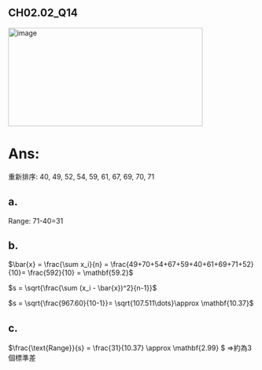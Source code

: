 ## CH02.02_Q14
<img width="395" height="200" alt="image" src="https://github.com/user-attachments/assets/b242813b-8bce-4e43-ad15-f2229aec1a04" />

# Ans:
重新排序: 40, 49, 52, 54, 59, 61, 67, 69, 70, 71

## a.
Range: 71-40=31

## b.
$\bar{x} = \frac{\sum x_i}{n} = \frac{49+70+54+67+59+40+61+69+71+52}{10}= \frac{592}{10} = \mathbf{59.2}$

$s = \sqrt{\frac{\sum (x_i - \bar{x})^2}{n-1}}\$

$s = \sqrt{\frac{967.60}{10-1}}= \sqrt{107.511\dots}\approx \mathbf{10.37}\$

## c. 

$\frac{\text{Range}}{s} = \frac{31}{10.37} \approx \mathbf{2.99} \$
=>約為3個標準差
